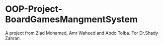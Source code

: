 # OOP-Project-BoardGamesMangmentSystem
A project from Ziad Mohamed, Amr Waheed and Abdo Tolba. For Dr.Shady Zahran.
